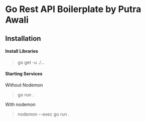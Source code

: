 # Go Rest API Boilerplate by Putra Awali

## Installation

#### Install Libraries

> go get -u ./...

#### Starting Services

Without Nodemon

> go run .

With nodemon

> nodemon --exec go run .
